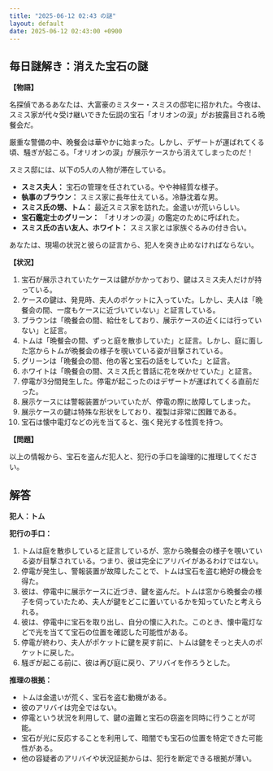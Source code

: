 ```yaml
---
title: "2025-06-12 02:43 の謎"
layout: default
date: 2025-06-12 02:43:00 +0900
---
```

## 毎日謎解き：消えた宝石の謎

**【物語】**

名探偵であるあなたは、大富豪のミスター・スミスの邸宅に招かれた。今夜は、スミス家が代々受け継いできた伝説の宝石「オリオンの涙」がお披露目される晩餐会だ。

厳重な警備の中、晩餐会は華やかに始まった。しかし、デザートが運ばれてくる頃、騒ぎが起こる。「オリオンの涙」が展示ケースから消えてしまったのだ！

スミス邸には、以下の5人の人物が滞在している。

*   **スミス夫人：** 宝石の管理を任されている。やや神経質な様子。
*   **執事のブラウン：** スミス家に長年仕えている。冷静沈着な男。
*   **スミス氏の甥、トム：** 最近スミス家を訪れた。金遣いが荒いらしい。
*   **宝石鑑定士のグリーン：** 「オリオンの涙」の鑑定のために呼ばれた。
*   **スミス氏の古い友人、ホワイト：** スミス家とは家族ぐるみの付き合い。

あなたは、現場の状況と彼らの証言から、犯人を突き止めなければならない。

**【状況】**

1.  宝石が展示されていたケースは鍵がかかっており、鍵はスミス夫人だけが持っている。
2.  ケースの鍵は、発見時、夫人のポケットに入っていた。しかし、夫人は「晩餐会の間、一度もケースに近づいていない」と証言している。
3.  ブラウンは「晩餐会の間、給仕をしており、展示ケースの近くには行っていない」と証言。
4.  トムは「晩餐会の間、ずっと庭を散歩していた」と証言。しかし、庭に面した窓からトムが晩餐会の様子を覗いている姿が目撃されている。
5.  グリーンは「晩餐会の間、他の客と宝石の話をしていた」と証言。
6.  ホワイトは「晩餐会の間、スミス氏と昔話に花を咲かせていた」と証言。
7.  停電が3分間発生した。停電が起こったのはデザートが運ばれてくる直前だった。
8.  展示ケースには警報装置がついていたが、停電の際に故障してしまった。
9.  展示ケースの鍵は特殊な形状をしており、複製は非常に困難である。
10. 宝石は懐中電灯などの光を当てると、強く発光する性質を持つ。

**【問題】**

以上の情報から、宝石を盗んだ犯人と、犯行の手口を論理的に推理してください。

## 解答

**犯人：トム**

**犯行の手口：**

1.  トムは庭を散歩していると証言しているが、窓から晩餐会の様子を覗いている姿が目撃されている。つまり、彼は完全にアリバイがあるわけではない。
2.  停電が発生し、警報装置が故障したことで、トムは宝石を盗む絶好の機会を得た。
3.  彼は、停電中に展示ケースに近づき、鍵を盗んだ。トムは窓から晩餐会の様子を伺っていたため、夫人が鍵をどこに置いているかを知っていたと考えられる。
4.  彼は、停電中に宝石を取り出し、自分の懐に入れた。このとき、懐中電灯などで光を当てて宝石の位置を確認した可能性がある。
5.  停電が終わり、夫人がポケットに鍵を戻す前に、トムは鍵をそっと夫人のポケットに戻した。
6.  騒ぎが起こる前に、彼は再び庭に戻り、アリバイを作ろうとした。

**推理の根拠：**

*   トムは金遣いが荒く、宝石を盗む動機がある。
*   彼のアリバイは完全ではない。
*   停電という状況を利用して、鍵の盗難と宝石の窃盗を同時に行うことが可能。
*   宝石が光に反応することを利用して、暗闇でも宝石の位置を特定できた可能性がある。
*   他の容疑者のアリバイや状況証拠からは、犯行を断定できる根拠が薄い。
